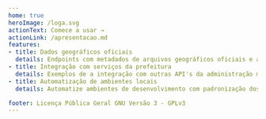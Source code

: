 ```yaml
---
home: true
heroImage: /loga.svg
actionText: Comece a usar →
actionLink: /apresentacao.md
features:
- title: Dados geográficos oficiais
  details: Endpoints com metadados de arquivos geográficos oficiais e atualizados da Prefeitura Municipal de São Paulo
- title: Integração com serviços da prefeitura
  details: Exemplos de a integração com outras API's da administração municipal. Veja o nosso exemplo de Integração com o SEI - Sistema Eletrônico de Informação
- title: Automatização de ambientes locais
  details: Automatize ambientes de desenvolvimento com padronização dos dados (Chega de raspagem e scrapping!)

footer: Licença Pública Geral GNU Versão 3 - GPLv3
---
```

